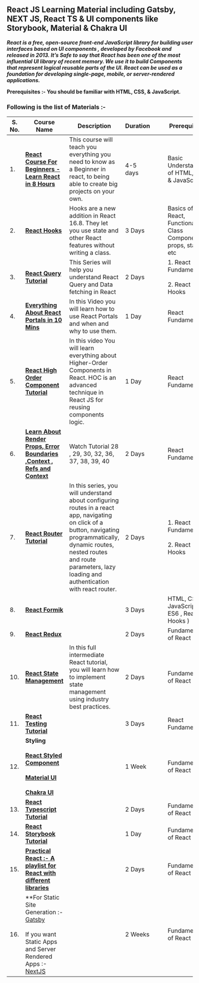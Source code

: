 ## React JS Learning Material including Gatsby, NEXT JS, React TS & UI components like Storybook, Material & Chakra UI

***React is a free, open-source front-end JavaScript library for building user interfaces based on UI components , developed by Facebook and released in 2013. It’s Safe to say that React has been one of the most influential UI library of recent memory. We use it to build Components that represent logical reusable parts of the UI. React can be used as a foundation for developing single-page, mobile, or server-rendered applications.***
  
  
**Prerequisites :- You should be familiar with HTML, CSS, & JavaScript.**
  
  
### Following is the list of Materials :-

| S. No. |  Course Name | Description | Duration |  |   | Prerequisites | 
| ----    |  ----                  | ----               |  ----          | ----      | ----                |---- |
| 1. | **[React Course For Beginners - Learn React in 8 Hours](https://www.youtube.com/watch?v=f55qeKGgB_M&list=PLpPqplz6dKxW5ZfERUPoYTtNUNvrEebAR&index=19)** | This course will teach you everything you need to know as a Beginner in react, to being able to create big projects on your own. | 4-5 days | |  | Basic Understanding of HTML, CSS & JavaScript |
| 2. | **[React Hooks](https://youtube.com/playlist?list=PLC3y8-rFHvwisvxhZ135pogtX7_Oe3Q3A)** | Hooks are a new addition in React 16.8. They let you use state and other React features without writing a class. | 3 Days | | |  Basics of React, Functional & Class Components , props, state, etc |
|3.| **[React Query Tutorial](https://youtube.com/playlist?list=PLC3y8-rFHvwjTELCrPrcZlo6blLBUspd2)** | This Series will help you understand React Query and Data fetching in React | 2 Days |  |  | 1. React Fundamentals <br> <br> 2. React Hooks |
| 4. | **[Everything About React Portals in 10 Mins](https://youtu.be/_HkxuxZ5QO0)** | In this Video you will learn how to use React Portals and when and why to use them. | 1 Day | |  | React Fundamentals | 
| 5. | **[React High Order Component Tutorial](https://youtu.be/tsCoBd7xSK8)** | In this video You will learn everything about Higher-Order Components in React. HOC is an advanced technique in React JS for reusing components logic. | 1 Day |  |  |  React Fundamentals | 
| 6.|**[Learn About Render Props, Error Boundaries ,Context , Refs and Context](https://www.youtube.com/watch?v=QFaFIcGhPoM&list=PLC3y8-rFHvwgg3vaYJgHGnModB54rxOk3&index=2)** | Watch Tutorial 28 , 29, 30, 32, 36, 37, 38, 39, 40 | 2 Days |  |   |React Fundamentals|
| 7.|**[React Router Tutorial](https://youtube.com/playlist?list=PLC3y8-rFHvwjkxt8TOteFdT_YmzwpBlrG)** | In this series, you will understand about configuring routes in a react app, navigating on click of a button, navigating programmatically, dynamic routes, nested routes and route parameters, lazy loading and authentication with react router. | 2 Days | |  | 1. React Fundamentals <br> <br> 2.  React Hooks |
| 8. | **[React Formik](https://youtube.com/playlist?list=PLC3y8-rFHvwiPmFbtzEWjESkqBVDbdgGu)** | | 3 Days | |   | HTML, CSS, JavaScript + ES6 , React ( Hooks ) | 
|9. |**[React Redux](https://youtube.com/playlist?list=PLC3y8-rFHvwheJHvseC3I0HuYI2f46oAK)** | | 2 Days | |  | Fundamentals of React | 
| 10. | **[React State Management](https://youtu.be/-bEzt5ISACA)** | In this full intermediate React tutorial, you will learn how to implement state management using industry best practices. | 2 Days  | |  |  Fundamentals of React | 
| 11. |**[React Testing Tutorial](https://youtube.com/playlist?list=PLC3y8-rFHvwirqe1KHFCHJ0RqNuN61SJd)** |  | 3 Days | | | React Fundamentals |
|12.| **Styling <br> <br>[React Styled Component](https://youtube.com/playlist?list=PLC3y8-rFHvwgu-G08-7ovbN9EyhF_cltM) <br> <br>[Material UI](https://youtube.com/playlist?list=PL4cUxeGkcC9gjxLvV4VEkZ6H6H4yWuS58) <br> <br>[Chakra UI](https://youtube.com/playlist?list=PLx2Y9Sna27Xt3deeeOLqW59-mdWpUWQ0T)** |  | 1 Week  | | | Fundamentals of React | 
| 13. | **[React Typescript Tutorial](https://youtube.com/playlist?list=PLC3y8-rFHvwi1AXijGTKM0BKtHzVC-LSK)** |  | 2 Days |  || Fundamentals of React | 
|14. |**[React Storybook Tutorial](https://youtube.com/playlist?list=PLC3y8-rFHvwhC-j3x3t9la8-GQJGViDQk)** |  |1 Day | |  | Fundamentals of React | 
| 15. |**[Practical React :- A playlist for React with different libraries](https://youtube.com/playlist?list=PLC3y8-rFHvwhAh1ypBvcZLDO6I7QTY5CM)** | |2 Days |  |  |Fundamentals of React  | 
|16. |**For Static Site Generation :- [Gatsby](https://youtube.com/playlist?list=PL4cUxeGkcC9hw1g77I35ZivVLe8k2nvjB) <br> <br> If you want Static Apps and Server Rendered Apps :-[NextJS](https://youtube.com/playlist?list=PLC3y8-rFHvwgC9mj0qv972IO5DmD-H0ZH) |  | 2 Weeks | | | Fundamentals of React |